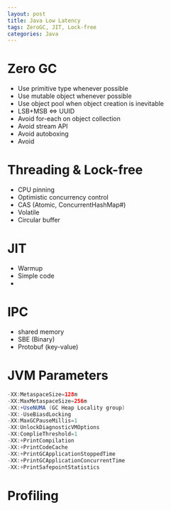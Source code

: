 ```yaml
---
layout: post
title: Java Low Latency
tags: ZeroGC, JIT, Lock-free
categories: Java
---
```


# Zero GC
* Use primitive type whenever possible
* Use mutable object whenever possible
* Use object pool when object creation is inevitable
* LSB+MSB <=> UUID
* Avoid for-each on object collection
* Avoid stream API
* Avoid autoboxing
* Avoid 

# Threading & Lock-free
* CPU pinning
* Optimistic concurrency control
* CAS (Atomic, ConcurrentHashMap#)
* Volatile
* Circular buffer

# JIT
* Warmup
* Simple code
* 

# IPC
* shared memory
* SBE (Binary)
* Protobuf (key-value)

# JVM Parameters
```java
-XX:MetaspaceSize=128m
-XX:MaxMetaspaceSize=256m
-XX:+UseNUMA (GC Heap Locality group)
-XX:-UseBiasdLocking
-XX:MaxGCPauseMillis=1
-XX:UnlockDiagnosticVMOptions
-XX:ComplieThreshold=1
-XX:+PrintCompilation
-XX:+PrintCodeCache
-XX:+PrintGCApplicationStoppedTime
-XX:+PrintGCApplicationConcurrentTime
-XX:+PrintSafepointStatistics
```

# Profiling

